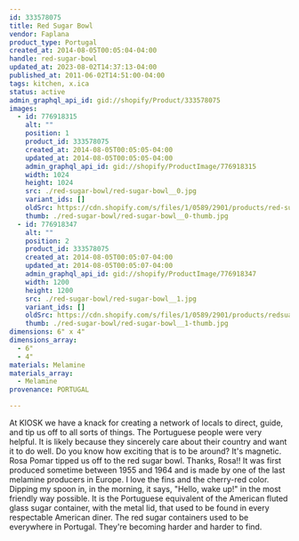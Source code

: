 ```yaml
---
id: 333578075
title: Red Sugar Bowl
vendor: Faplana
product_type: Portugal
created_at: 2014-08-05T00:05:04-04:00
handle: red-sugar-bowl
updated_at: 2023-08-02T14:37:13-04:00
published_at: 2011-06-02T14:51:00-04:00
tags: kitchen, x.ica
status: active
admin_graphql_api_id: gid://shopify/Product/333578075
images:
  - id: 776918315
    alt: ""
    position: 1
    product_id: 333578075
    created_at: 2014-08-05T00:05:05-04:00
    updated_at: 2014-08-05T00:05:05-04:00
    admin_graphql_api_id: gid://shopify/ProductImage/776918315
    width: 1024
    height: 1024
    src: ./red-sugar-bowl/red-sugar-bowl__0.jpg
    variant_ids: []
    oldSrc: https://cdn.shopify.com/s/files/1/0589/2901/products/red-sugar-bowl.jpeg?v=1407211505
    thumb: ./red-sugar-bowl/red-sugar-bowl__0-thumb.jpg
  - id: 776918347
    alt: ""
    position: 2
    product_id: 333578075
    created_at: 2014-08-05T00:05:07-04:00
    updated_at: 2014-08-05T00:05:07-04:00
    admin_graphql_api_id: gid://shopify/ProductImage/776918347
    width: 1200
    height: 1200
    src: ./red-sugar-bowl/red-sugar-bowl__1.jpg
    variant_ids: []
    oldSrc: https://cdn.shopify.com/s/files/1/0589/2901/products/redsuagr.jpeg?v=1407211507
    thumb: ./red-sugar-bowl/red-sugar-bowl__1-thumb.jpg
dimensions: 6" x 4"
dimensions_array:
  - 6"
  - 4"
materials: Melamine
materials_array:
  - Melamine
provenance: PORTUGAL

---
```


At KIOSK we have a knack for creating a network of locals to direct, guide, and tip us off to all sorts of things. The Portuguese people were very helpful. It is likely because they sincerely care about their country and want it to do well. Do you know how exciting that is to be around? It's magnetic. Rosa Pomar tipped us off to the red sugar bowl. Thanks, Rosa!! It was first produced sometime between 1955 and 1964 and is made by one of the last melamine producers in Europe. I love the fins and the cherry-red color. Dipping my spoon in, in the morning, it says, "Hello, wake up!" in the most friendly way possible. It is the Portuguese equivalent of the American fluted glass sugar container, with the metal lid, that used to be found in every respectable American diner. The red sugar containers used to be everywhere in Portugal. They're becoming harder and harder to find.